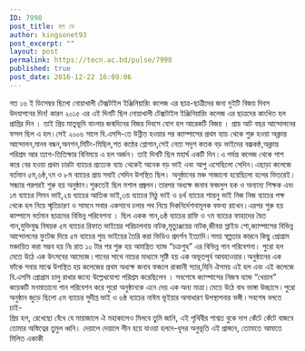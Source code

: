 ```yaml
---
ID: 7998
post_title: হল ডে
author: kingsonet93
post_excerpt: ""
layout: post
permalink: https://tecn.ac.bd/pulse/7998
published: true
post_date: 2016-12-22 16:09:06
---
```

<div>গত ১৬ ই ডিসেম্বর ছিলো নোয়াখালী টেক্সটাইল ইঞ্জিনিয়ারিং কলেজ এর ছাত্র-ছাত্রীদের জন্য দুইটি বিজয় দিবস উদযাপনের দিন! কারন ২০১৫ এর এই দিনটি ছিল নোয়াখালী টেক্সটাইল ইঞ্জিনিয়ারিং কলেজ এর ছাত্রদের কাংখিত হল প্রাপ্তির দিন । তাই প্রিয় মাতৃভূমি বাংলার জন্মদিনের বিজয় দিবসে যোগ হল আরেকটি বিজয় । প্রায় আট বছর আন্দোলনের ফসল ছিল এ হল।সেই ২০০৬ সালে বি.এসসি-তে উন্নীত হওয়ার পর ক্যাম্পাসের প্রথম ব্যাচ থেকে শুরু হওয়া অক্লান্ত আন্দোলন,মানব বন্ধন,অনশন,মিটিং-মিছিল,শত কণ্ঠের শ্লোগান,সেই নেতা সদৃশ কতক বড় ভাইদের বজ্রকন্ঠ,অক্লান্ত পরিশ্রম আর ত্যাগ-তিতিক্ষার বিনিময়ে এ হল অর্জন। তাই দিনটি ছিল মহার্ঘ একটি দিন।এ পর্যন্ত কলেজ থেকে পাশ করে বের হওয়া প্রথম চারটা ব্যাচের প্রত্যেক ব্যাচ থেকেই অনেক বড় ভাই এবং আপু এসেছিলো সেদিন।এছাড়া কলেজে বর্তমান ৫ম,৬ষ্ঠ,৭ম ও ৮ম ব্যাচের প্রায় সবাই সেদিন উপস্থিত ছিল। অনুষ্ঠানের মঞ্চ সাজানো হয়েছিলো হলের ভিতরেই। সন্ধ্যার পরপরই শুরু হয় অনুষ্ঠান।শুরুতেই ছিল মশাল প্রজ্বলন।তারপর অধ্যক্ষ জনাব ফজলুল হক ও অন্যান্য শিক্ষক এবং ১ম ব্যাচের সিমন ভাই,২য় ব্যাচের আতিক ভাই,৩য় ব্যাচের মিঠু ভাই ও ৪র্থ ব্যাচের শান্তনু ভাই নিজ নিজ ব্যাচের পক্ষ থেকে হল নিয়ে স্মৃতিচারণ ও সামনে সবার একসাথে চলার পথ নিয়ে দিকনির্দেশনামূলক বক্তব্য রাখেন।এরপর শুরু হয় কাম্পাসে বর্তমান ছাত্রদের বিভিন্ন পরিবেশনা । ছিল একক গান,৬ষ্ঠ ব্যাচের রাফি ও ৭ম ব্যাচের ফাহাদের দ্বৈত গান,মুক্তিযুদ্ধ বিষয়ক ৫ম ব্যাচের রিফাত ভাইয়ের পরিচালনায় নাটক,মৃত্যুঞ্জয়ের নাটক,জীবন্ত স্লাইড শো,ক্যাম্পাসের বিভিন্ন আন্দোলনের ফুটেজ দিয়ে ৫ম ব্যাচের শুভ্র ভাইয়ের তৈরি করা ভিডিও প্রদর্শন ইত্যাদি।সময় স্বল্পতার কারনে কিছু প্রোগ্রাম মঞ্চায়িত করা সম্ভব হয় নি৷ রাত ১০ টার পর শুরু হয় আমন্ত্রিত ব্যান্ড “চক্রগুহ” এর বিভিন্ন গান পরিবেশনা। পুরো হল মেতে উঠে এক উৎসবের আমেজে।গানের সাথে নাচের মাধ্যমে সৃষ্টি হয় এক অভূতপূর্ব আবহাওয়ার ৷ অনুষ্ঠানের এক ফাঁকে সবার মাঝে উপস্থিত হয় কলেজের প্রথম অধ্যক্ষ জনাব ফজলে রাব্বানী স্যার,যিনি ঐসময় এই হল এবং এই কলেজে বি.এসসি প্রোগ্রাম চালু রাখার জন্যে উল্লেখযোগ্য পরিশ্রম করেছিলেন । সবশেষে ক্যাম্পাসের নিজস্ব ব্যান্ড “খেয়াল” কয়েকটি মনমাতানো গান পরিবেশন করে পুরো অনুষ্ঠানকে এনে দেয় এক অন্য মাত্রা।মেতে উঠে বাধ ভাঙ্গা উচ্ছাসে ৷ পুরো অনুষ্ঠান জুড়ে ছিলো ৫ম ব্যাচের সুদীপ্ত ভাই ও ৬ষ্ঠ ব্যাচের নাঈম ভূইয়ার অসাধারণ উপস্থাপনার ভঙ্গী ৷ সবশেষ বলতে চাই-</div>
<div></div>
<div>প্রিয় হল, রেখেছো বেঁধে যে মায়াজালে ঐ মহাকালেও মিলবে তুমি জানি, এই পৃথিবীর শাশ্বত বুকে দাগ কেঁটে কেঁটে বাজবে তোমার অস্তিত্বের তুমুল ধ্বনি। দেয়ালে দেয়ালে লীন হয়ে যাওয়া হলদে-ধূসর অনুভূতি এই প্রাঙ্গনে, তোমাতে আমাতে মিলিত একাকী</div>